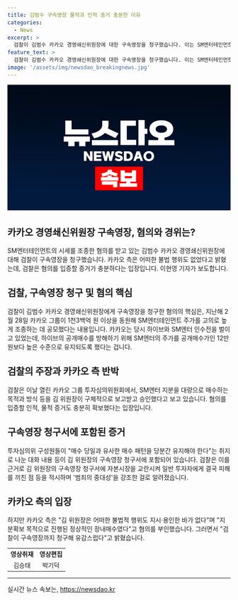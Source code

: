 ```yaml
---
title: 김범수 구속영장 물적과 인적 증거 충분한 이유
categories:
  - News
excerpt: >
  검찰이 김범수 카카오 경영쇄신위원장에 대한 구속영장을 청구했습니다. 이는 SM엔터테인먼트 주가를 조종한 혐의로, 카카오는 불법행위를 부인하고 있다. 혐의는 카카오가 SM엔터테인먼트 주가를 높이기 위해 자금을 동원했고, 검찰은 이를 입증할 증거가 충분하다고 주장하고 있습니다. 검찰은 김 위원장의 행동이 자본시장을 교란시키고 일반 투자자에게 피해를 입힌 것으로 보고 있습니다. (출처: 해당 기사 요약)
feature_text: >
  검찰이 김범수 카카오 경영쇄신위원장에 대한 구속영장을 청구했습니다. 이는 SM엔터테인먼트 주가를 조종한 혐의로, 카카오는 불법행위를 부인하고 있다. 혐의는 카카오가 SM엔터테인먼트 주가를 높이기 위해 자금을 동원했고, 검찰은 이를 입증할 증거가 충분하다고 주장하고 있습니다. 검찰은 김 위원장의 행동이 자본시장을 교란시키고 일반 투자자에게 피해를 입힌 것으로 보고 있습니다. (출처: 해당 기사 요약)
image: '/assets/img/newsdao_breakingnews.jpg'
---
```


<p><img src="/assets/img/newsdao_breakingnews.jpg" alt="ontimetimes 속보" /></p>

<h2>카카오 경영쇄신위원장 구속영장, 혐의와 경위는?</h2>

<p data-ke-size="size16">SM엔터테인먼트의 시세를 조종한 혐의를 받고 있는 김범수 카카오 경영쇄신위원장에 대해 검찰이 구속영장을 청구했습니다. 카카오 측은 어떠한 불법 행위도 없었다고 밝혔는데, 검찰은 혐의를 입증할 증거가 충분하다는 입장입니다. 이현영 기자가 보도합니다.</p>

<h2 data-ke-size="size26">검찰, 구속영장 청구 및 혐의 핵심</h2>

<p data-ke-size="size16">검찰이 김범수 카카오 경영쇄신위원장에게 구속영장을 청구한 혐의의 핵심은, 지난해 2월 28일 카카오 그룹이 1천3백억 원 이상을 동원해 SM엔터테인먼트 주가를 고의로 높게 조종하는 데 공모했다는 내용입니다. 카카오는 당시 하이브와 SM엔터 인수전을 벌이고 있었는데, 하이브의 공개매수를 방해하기 위해 SM엔터의 주가를 공개매수가인 12만 원보다 높은 수준으로 유지되도록 했다는 겁니다.</p>

<h2 data-ke-size="size26">검찰의 주장과 카카오 측 반박</h2>

<p data-ke-size="size16">검찰은 이날 열린 카카오 그룹 투자심의위원회에서, SM엔터 지분을 대량으로 매수하는 목적과 방식 등을 김 위원장이 구체적으로 보고받고 승인했다고 보고 있습니다. 혐의를 입증할 인적, 물적 증거도 충분히 확보했다는 입장입니다.</p>

<h2 data-ke-size="size26">구속영장 청구서에 포함된 증거</h2>

<p data-ke-size="size16">투자심의위 구성원들이 "매수 당일과 유사한 매수 패턴을 당분간 유지해야 한다"는 취지로 나눈 대화 내용 등이 김 위원장의 구속영장 청구서에 포함되어 있습니다. 검찰은 이를 근거로 김 위원장의 구속영장 청구서에 자본시장을 교란시켜 일반 투자자에게 결국 피해를 끼친 점 등을 적시하며 '범죄의 중대성'을 강조한 걸로 알려졌습니다.</p>

<h2 data-ke-size="size26">카카오 측의 입장</h2>

<p data-ke-size="size16">하지만 카카오 측은 "김 위원장은 어떠한 불법적 행위도 지시·용인한 바가 없다"며 "지분확보 목적으로 진행된 정상적인 장내매수였다"고 혐의를 부인했습니다. 그러면서 "검찰이 구속영장까지 청구해 유감스럽다"고 밝혔습니다.</p>

<table>
    <tr>
        <td style="text-align: center; height: 17px;"><b>영상취재</b></td>
        <td style="text-align: center; height: 17px;"><b>영상편집</b></td>
    </tr>
    <tr>
        <td style="text-align: center; height: 17px;">김승태</td>
        <td style="text-align: center; height: 17px;">박기덕</td>
    </tr>
</table>

<p><hr></p>
실시간 뉴스 속보는, <a href="https://newsdao.kr" rel="dofollow">https://newsdao.kr</a>


